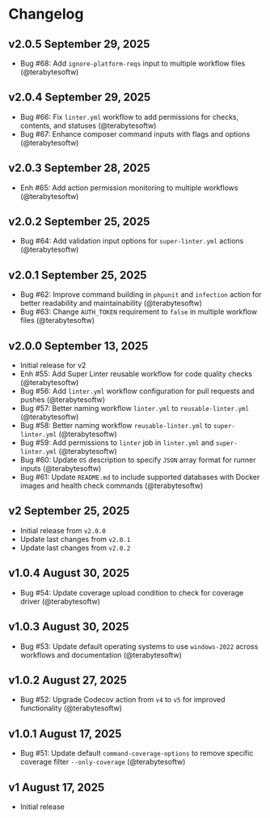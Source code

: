 # Changelog

## v2.0.5 September 29, 2025

- Bug #68: Add `ignore-platform-reqs` input to multiple workflow files (@terabytesoftw)

## v2.0.4 September 29, 2025

- Bug #66: Fix `linter.yml` workflow to add permissions for checks, contents, and statuses (@terabytesoftw)
- Bug #67: Enhance composer command inputs with flags and options (@terabytesoftw)

## v2.0.3 September 28, 2025

- Enh #65: Add action permission monitoring to multiple workflows (@terabytesoftw)

## v2.0.2 September 25, 2025

- Bug #64: Add validation input options for `super-linter.yml` actions (@terabytesoftw)

## v2.0.1 September 25, 2025

- Bug #62: Improve command building in `phpunit` and `infection` action for better readability and maintainability (@terabytesoftw)
- Bug #63: Change `AUTH_TOKEN` requirement to `false` in multiple workflow files (@terabytesoftw)

## v2.0.0 September 13, 2025

- Initial release for v2
- Enh #55: Add Super Linter reusable workflow for code quality checks (@terabytesoftw)
- Bug #56: Add `linter.yml` workflow configuration for pull requests and pushes (@terabytesoftw)
- Bug #57: Better naming workflow `linter.yml` to `reusable-linter.yml` (@terabytesoftw)
- Bug #58: Better naming workflow `reusable-linter.yml` to `super-linter.yml` (@terabytesoftw)
- Bug #59: Add permissions to `linter` job in `linter.yml` and `super-linter.yml` (@terabytesoftw)
- Bug #60: Update `OS` description to specify `JSON` array format for runner inputs (@terabytesoftw)
- Bug #61: Update `README.md` to include supported databases with Docker images and health check commands (@terabytesoftw)

## v2 September 25, 2025

- Initial release from `v2.0.0`
- Update last changes from `v2.0.1`
- Update last changes from `v2.0.2`

## v1.0.4 August 30, 2025

- Bug #54: Update coverage upload condition to check for coverage driver (@terabytesoftw)

## v1.0.3 August 30, 2025

- Bug #53: Update default operating systems to use `windows-2022` across workflows and documentation (@terabytesoftw)

## v1.0.2 August 27, 2025

- Bug #52: Upgrade Codecov action from `v4` to `v5` for improved functionality (@terabytesoftw)

## v1.0.1 August 17, 2025

- Bug #51: Update default `command-coverage-options` to remove specific coverage filter `--only-coverage` (@terabytesoftw)

## v1 August 17, 2025

- Initial release
